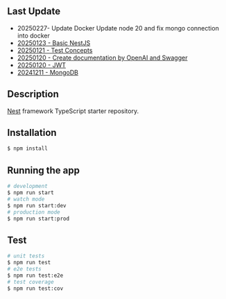 ## Last Update

- 20250227- Update Docker Update node 20 and fix mongo connection into docker
- [20250123 - Basic NestJS](https://www.youtube.com/watch?v=2gtiffE3__U&ab_channel=TechVision)
- [20250121 - Test Concepts](https://www.youtube.com/watch?v=9JPbnYUeKuM&t=16s&ab_channel=TechVision)
- [20250120 - Create documentation by OpenAI and Swagger](https://www.youtube.com/watch?v=DG0uZ0E8DBs&ab_channel=TechVision)
- [20250120 - JWT](@nestjs/jwt)
- [20241211 - MongoDB](https://www.youtube.com/watch?v=OTrGvc4bYWE&t=102s&ab_channel=LeiferMendez)

## Description

[Nest](https://github.com/nestjs/nest) framework TypeScript starter repository.

## Installation

```bash
$ npm install
```

## Running the app

```bash
# development
$ npm run start
# watch mode
$ npm run start:dev
# production mode
$ npm run start:prod
```

## Test

```bash
# unit tests
$ npm run test
# e2e tests
$ npm run test:e2e
# test coverage
$ npm run test:cov
```
